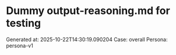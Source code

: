 # Dummy output-reasoning.md for testing
Generated at: 2025-10-22T14:30:19.090204
Case: overall
Persona: persona-v1
